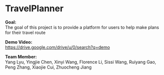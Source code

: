 # TravelPlanner

**Goal:**\
The goal of this project is to provide a platform for users to help make plans for their travel route

**Demo Video:**\
https://drive.google.com/drive/u/0/search?q=demo

**Team Member:**\
Yang Lyu, Yingjie Chen, Xinyi Wang, Florence Li, Sissi Wang, Ruiyang Gao, Peng Zhang, Xiaojie Cui, Zhuocheng Jiang

